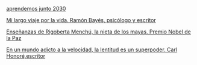 
[aprendemos junto 2030](https://aprendemosjuntos.bbva.com/)

[Mi largo viaje por la vida. Ramón Bayés, psicólogo y escritor](https://www.youtube.com/watch?v=vSrjyUELkKM)

[Enseñanzas de Rigoberta Menchú, la nieta de los mayas. Premio Nobel de la Paz](https://www.youtube.com/watch?v=A8dM2NU8i_k)

[En un mundo adicto a la velocidad, la lentitud es un superpoder. Carl Honoré,escritor](https://www.youtube.com/watch?v=9OwXyBfKXdM)
